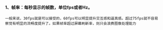 #### 1、帧率：每秒显示的帧数，单位fps或者Hz。

    一般来说，30fps就是可以接受的，60fps可以明显提升交互感和逼真感。超过75fps就不容易察觉有明显的流畅度提升了。如果帧率超过屏幕刷新率，则只会浪费图像处理能力
